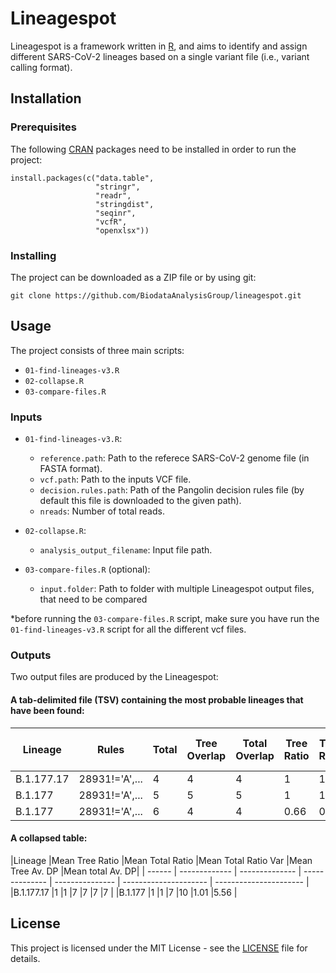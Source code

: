 # Lineagespot

Lineagespot is a framework written in [R](https://www.r-project.org/), and aims to identify and assign different SARS-CoV-2 lineages based on a single variant file (i.e., variant calling format). 

## Installation

### Prerequisites

The following [CRAN](https://cran.r-project.org/) packages need to be installed in order to run the project:

```
install.packages(c("data.table", 
                   "stringr", 
                   "readr", 
                   "stringdist", 
                   "seqinr", 
                   "vcfR", 
                   "openxlsx"))
```

### Installing

The project can be downloaded as a ZIP file or by using git:

```
git clone https://github.com/BiodataAnalysisGroup/lineagespot.git
```

## Usage

The project consists of three main scripts:

- `01-find-lineages-v3.R`
- `02-collapse.R`
- `03-compare-files.R`

### Inputs

- `01-find-lineages-v3.R`: 
    - `reference.path`: Path to the referece SARS-CoV-2 genome file (in FASTA format).
    - `vcf.path`: Path to the inputs VCF file.
    - `decision.rules.path`: Path of the Pangolin decision rules file (by default this file is downloaded to the given path).
    - `nreads`: Number of total reads.

- `02-collapse.R`:
    - `analysis_output_filename`: Input file path.

- `03-compare-files.R` (optional):
    - `input.folder`: Path to folder with multiple Lineagespot output files, that need to be compared

*before running the ```03-compare-files.R``` script, make sure you have run the ```01-find-lineages-v3.R``` script for all the different vcf files.

### Outputs

Two output files are produced by the Lineagespot:

#### A tab-delimited file (TSV) containing the most probable lineages that have been found:

|Lineage |Rules |Total |Tree Overlap |Total Overlap |Tree Ratio |Total Ratio |Tree Av. DP |Total Av. AD |Av. DP |Total Run Reads |
| ------ | ---- | ---- | ----------- | ------------ | --------- | ---------- | ---------- | ----------- | ----- | -------------- |
|B.1.177.17 |28931!='A',... |4 |4 |4 |1 |1 |7 |7 |21.3780 |69706 |
|B.1.177 |28931!='A',... |5 |5 |5 |1 |1 |1 |1 |21.3780 |69706 |
|B.1.177 |28931!='A',... |6 |4 |4 |0.66 |0.66 |1 |1 |21.3780 |69706 |



#### A collapsed table:

|Lineage |Mean Tree Ratio |Mean Total Ratio |Mean Total Ratio Var |Mean Tree Av. DP |Mean total Av. DP|
| ------ | ------------- | -------------- | -------------- | --------------- | --------------------- | ---------------------- | 
|B.1.177.17 |1 |1 |7 |7 |7 |7 |
|B.1.177 |1 |1 |7 |10 |1.01 |5.56 |

## License

This project is licensed under the MIT License - see the [LICENSE](LICENSE) file for details.
